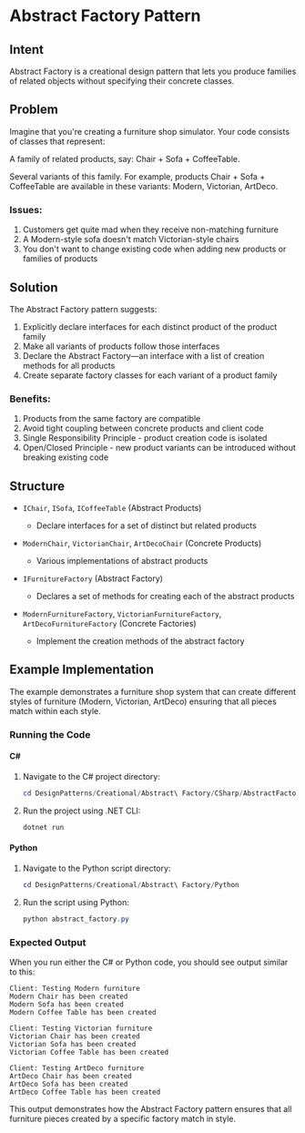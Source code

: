 # Abstract Factory Pattern

## Intent
Abstract Factory is a creational design pattern that lets you produce families of related objects without specifying their concrete classes.

## Problem
Imagine that you're creating a furniture shop simulator. Your code consists of classes that represent:

A family of related products, say: Chair + Sofa + CoffeeTable.

Several variants of this family. For example, products Chair + Sofa + CoffeeTable are available in these variants: Modern, Victorian, ArtDeco.

### Issues:
1. Customers get quite mad when they receive non-matching furniture
2. A Modern-style sofa doesn't match Victorian-style chairs
3. You don't want to change existing code when adding new products or families of products

## Solution
The Abstract Factory pattern suggests:
1. Explicitly declare interfaces for each distinct product of the product family
2. Make all variants of products follow those interfaces
3. Declare the Abstract Factory—an interface with a list of creation methods for all products
4. Create separate factory classes for each variant of a product family

### Benefits:
1. Products from the same factory are compatible
2. Avoid tight coupling between concrete products and client code
3. Single Responsibility Principle - product creation code is isolated
4. Open/Closed Principle - new product variants can be introduced without breaking existing code

## Structure
- `IChair`, `ISofa`, `ICoffeeTable` (Abstract Products)
  - Declare interfaces for a set of distinct but related products

- `ModernChair`, `VictorianChair`, `ArtDecoChair` (Concrete Products)
  - Various implementations of abstract products

- `IFurnitureFactory` (Abstract Factory)
  - Declares a set of methods for creating each of the abstract products

- `ModernFurnitureFactory`, `VictorianFurnitureFactory`, `ArtDecoFurnitureFactory` (Concrete Factories)
  - Implement the creation methods of the abstract factory

## Example Implementation
The example demonstrates a furniture shop system that can create different styles of furniture (Modern, Victorian, ArtDeco) ensuring that all pieces match within each style.

### Running the Code

#### C#
1. Navigate to the C# project directory:
   ```powershell
   cd DesignPatterns/Creational/Abstract\ Factory/CSharp/AbstractFactory
   ```
2. Run the project using .NET CLI:
   ```powershell
   dotnet run
   ```

#### Python
1. Navigate to the Python script directory:
   ```powershell
   cd DesignPatterns/Creational/Abstract\ Factory/Python
   ```
2. Run the script using Python:
   ```powershell
   python abstract_factory.py
   ```

### Expected Output
When you run either the C# or Python code, you should see output similar to this:

```
Client: Testing Modern furniture
Modern Chair has been created
Modern Sofa has been created
Modern Coffee Table has been created

Client: Testing Victorian furniture
Victorian Chair has been created
Victorian Sofa has been created
Victorian Coffee Table has been created

Client: Testing ArtDeco furniture
ArtDeco Chair has been created
ArtDeco Sofa has been created
ArtDeco Coffee Table has been created
```

This output demonstrates how the Abstract Factory pattern ensures that all furniture pieces created by a specific factory match in style. 
